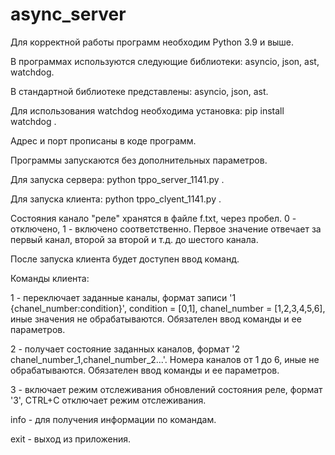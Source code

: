 # async_server
Для корректной работы программ необходим Python 3.9 и выше.

В программах используются следующие библиотеки: asyncio, json, ast, watchdog.

В стандартной библиотеке представлены: asyncio, json, ast.

Для использования watchdog необходима установка: pip install watchdog .

Адрес и порт прописаны в коде программ.

Программы запускаются без дополнительных параметров.

Для запуска сервера: python tppo_server_1141.py .

Для запуска клиента: python tppo_clyent_1141.py .

Состояния канало "реле" хранятся в файле f.txt, через пробел. 0 - отключено, 1 - включено соответственно. Первое значение отвечает за первый канал, второй за второй и т.д. до шестого канала.

После запуска клиента будет доступен ввод команд.

Команды клиента:

1 - переключает заданные каналы, формат записи '1 {chanel_number:condition}', condition = [0,1], chanel_number = [1,2,3,4,5,6], иные значения не обрабатываются. Обязателен ввод команды и ее параметров.

2 - получает состояние заданных каналов, формат '2 chanel_number_1,chanel_number_2...'. Номера каналов от 1 до 6, иные не обрабатываются. Обязателен ввод команды и ее параметров.

3 - включает режим отслеживания обновлений состояния реле, формат '3', CTRL+C отключает режим отслеживания.

info - для получения информации по командам.

exit - выход из приложения.
